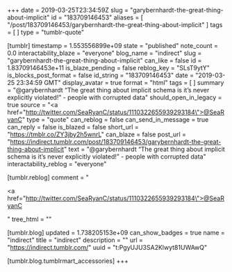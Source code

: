 +++
date = 2019-03-25T23:34:59Z
slug = "garybernhardt-the-great-thing-about-implicit"
id = "183709146453"
aliases = [ "/post/183709146453/garybernhardt-the-great-thing-about-implicit" ]
tags = [ ]
type = "tumblr-quote"

[tumblr]
timestamp = 1.553556899e+09
state = "published"
note_count = 0.0
interactability_blaze = "everyone"
blog_name = "indirect"
slug = "garybernhardt-the-great-thing-about-implicit"
can_like = false
id = 1.83709146453e+11
is_blaze_pending = false
reblog_key = "SLsT9ytY"
is_blocks_post_format = false
id_string = "183709146453"
date = "2019-03-25 23:34:59 GMT"
display_avatar = true
format = "html"
tags = [ ]
summary = "@garybernhardt “The great thing about implicit schema is it’s never explicitly violated!” - people with corrupted data"
should_open_in_legacy = true
source = "<a href=\"http://twitter.com/SeaRyanC/status/1110322655939293184\">@SeaRyanC</a>"
type = "quote"
can_reblog = false
can_send_in_message = true
can_reply = false
is_blazed = false
short_url = "https://tmblr.co/ZY3jby2h5wnrL"
can_blaze = false
post_url = "https://indirect.tumblr.com/post/183709146453/garybernhardt-the-great-thing-about-implicit"
text = "@garybernhardt &ldquo;The great thing about implicit schema is it&rsquo;s never explicitly violated!&rdquo; - people with corrupted data"
interactability_reblog = "everyone"

[tumblr.reblog]
comment = "<p><a href=\"http://twitter.com/SeaRyanC/status/1110322655939293184\">@SeaRyanC</a></p>"
tree_html = ""

[tumblr.blog]
updated = 1.738205153e+09
can_show_badges = true
name = "indirect"
title = "indirect"
description = ""
url = "https://indirect.tumblr.com/"
uuid = "t:PgyUJU3SA2Klwyt81UWAwQ"

[tumblr.blog.tumblrmart_accessories]
+++
